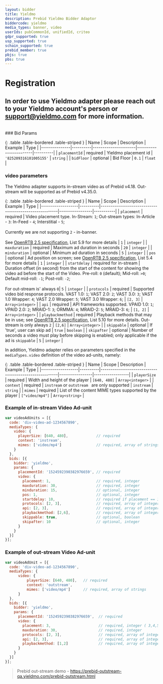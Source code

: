 ```yaml
---
layout: bidder
title: Yieldmo
description: Prebid Yieldmo Bidder Adaptor
biddercode: yieldmo
media_types: banner, video
userIds: pubCommonId, unifiedId, criteo
gdpr_supported: true
usp_supported: true
schain_supported: true
prebid_member: true
pbjs: true
pbs: true
---
```


# Registration
## In order to use Yieldmo adapter please reach out to your Yieldmo account's person or support@yieldmo.com for more information.
<br/>
### Bid Params

{: .table .table-bordered .table-striped }
| Name          | Scope    | Description          | Example                | Type     |
|---------------|----------|----------------------|------------------------|----------|
| `placementId` | required | Yieldmo placement id | `'825209316101005155'` | `string` |
| `bidFloor`    | optional |      Bid Floor       |         `0.1`          |  `float` |

### video parameters
The Yieldmo adapter supports in-stream video as of Prebid v4.18. Out-stream will be supported as of Prebid v4.35.0. 

{: .table .table-bordered .table-striped }
| Name              | Scope    | Description                                            | Example         | Type      |
|-------------------|----------|--------------------------------------------------------|-----------------|-----------|
| `placement`       | required | Video placement type. In-Stream: `1`; Out-stream types: In-Article - `3`: In-Feed - `4`; Interstitial - `5`; <br/><br/>Currently we are not supporting `2` - in-banner. <br/><br/>See [OpenRTB 2.5 specification](https://www.iab.com/wp-content/uploads/2016/03/OpenRTB-API-Specification-Version-2-5-FINAL.pdf), List 5.9 for more details | `1` | `integer` |
| `maxduration`     | required | Maximum ad duration in seconds                         | `20`            | `integer` |
| `minduration`     | optional | Minimum ad duration in seconds                         | `5`             | `integer` |
| `pos`             | optional | Ad position on screen; see [OpenRTB 2.5 specification](https://www.iab.com/wp-content/uploads/2016/03/OpenRTB-API-Specification-Version-2-5-FINAL.pdf), List 5.4 for more details | `1`  | `integer` |
| `startdelay`      | required for in-stream | Duration offset (in second) from the start of the content for showing the video ad before the start of the Video. Pre-roll: `0` (default); Mid-roll: `>0`; Default mid-roll: `-1`; Post-roll: `-2`; <br/><br/> For out-stream is' always `0`| `5`  | `integer` |
| `protocols`       | required | Supported video bid response protocols. VAST 1.0: `1`; VAST 2.0: `2`; VAST 3.0: `3`; VAST 1.0 Wrapper: `4`; VAST 2.0 Wrapper: `5`; VAST 3.0 Wrapper: `6`; | `[2, 3]`        | `Array<integer>` |
| `api`             | required | API frameworks supported. VPAID 1.0: `1`; VPAID 2.0: `2`; MRAID-1: `3`; ORMMA: `4`; MRAID-2: `5`; MRAID-3: `6`;                                         | `[1, 2]`        | `Array<integer>` |
| `playbackmethod`  | required | Playback methods that may be in use; see [OpenRTB 2.5 specification](https://www.iab.com/wp-content/uploads/2016/03/OpenRTB-API-Specification-Version-2-5-FINAL.pdf), List 5.10 for more details. Out-stream is only always `2` | `[2,6]`  | `Array<integer>` |
| `skippable`       | optional | If 'true', user can skip ad                            | `true`          | `boolean` |
| `skipafter`       | optional | Number of seconds a video must play before skipping is enabled; only applicable if the ad is `skippable` | `5`  | `integer` |

In addition, Yieldmo adapter relies on parameters specified in the `mediaTypes.video` definition of the video ad-units, namely:

{: .table .table-bordered .table-striped }
| Name              | Scope    | Description                                            | Example         | Type             |
|-------------------|----------|--------------------------------------------------------|-----------------|------------------|
| `playerSize`      | required | Width and height of the player                         | `[640, 480]`    | `Array<integer>` |
| `context`         | required | `instream` or `outstream ` are only supported                           | `instream`      | `string`         |
| `mimes`           | required | List of the content MIME types supported by the player | `["video/mp4"]` | `Array<string>`  |

### Example of in-stream Video Ad-unit
```javascript
var videoAdUnits = [{
  code: 'div-video-ad-1234567890',
  mediaTypes: {
    video: {
      playerSize: [640, 480],             // required
      context: 'instream',
      mimes: ['video/mp4']                // required, array of strings
    }
  },
  bids: [{
    bidder: 'yieldmo',
    params: {
      placementId: '1524592390382976659', // required
      video: {
        placement: 1,                     // required, integer
        maxduration: 30,                  // required, integer
        minduration: 15,                  // optional, integer
        pos: 1,                           // optional, integer
        startdelay: 10,                   // required if placement == 1
        protocols: [2, 3],                // required, array of integers
        api: [2, 3],                      // required, array of integers
        playbackmethod: [2,6],            // required, array of integers
        skippable: true,                  // optional, boolean
        skipafter: 10                     // optional, integer
      }
    }
  }]
}];
```
### Example of out-stream Video Ad-unit
```javascript
var videoAdUnit = [{
  code: 'div-video-ad-1234567890',
  mediaTypes: {
      video: {
          playerSize: [640, 480],   // required
          context: 'outstream',
          mimes: ['video/mp4']      // required, array of strings
      }
  },
  bids: [{
    bidder: 'yieldmo',
    params: {
      placementId: '1524592390382976659',  // required
      video: {
        placement: 3,                      // required, integer ( 3,4,5 )
        maxduration: 30,                   // required, integer
        protocols: [2, 3],                 // required, array of integers
        api: [2, 3],                       // required, array of integers
        playbackmethod: [1,2]              // required, array of integers
      }
    }
  }]
}];
```

> Prebid out-stream demo - https://prebid-outstream-qa.yieldmo.com/prebid-outstream.html